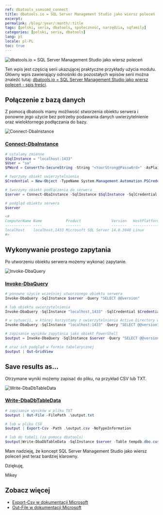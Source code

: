 ```yaml
---
ref: dbatools_ssmscmd_connect
title: dbatools.io = SQL Server Management Studio jako wiersz poleceń - Połącz, Zapytaj, Zapisz
excerpt: 
permalink: /blog/:year/:month/:title
tags: [polski, seria, dbatools, społeczność, narzędzia, sqfamily]
categories: [polski, seria, dbatools]
lang: pl
locale: pl-PL
toc: true
---
```

![dbatools.io = SQL Server Management Studio jako wiersz poleceń](dbatools_ssmscmd.png)

Ten wpis jest częścią serii ukazującej praktyczne przykłady użycia modułu. Główny wpis zawierający odnośniki do pozostałych wpisów serii można znaleźć tutaj: [dbatools.io = SQL Server Management Studio jako wiersz poleceń - spis treści](/blog/2020/06/dbatools-io-sql-server-management-studio-jako-wiersz-polecen-spis-tresci/).

## Połączenie z bazą danych

Z pomocą dbatools mamy możliwość stworzenia obiektu serwera i ponowne jego użycie bez potrzeby podawania danych uwierzytelnienie oraz wieloktornego podłączania do bazy.

![Connect-DbaInstance](dbatools_ssmscmd_0101_connect.png)

### [Connect-DbaInstance](https://docs.dbatools.io/#Connect-DbaInstance)

```powershell
# ustalamy zmienne
$SqlInstance = "localhost:1433"
$User = "sa"
$PWord = ConvertTo-SecureString -String "<YourStrong@Passw0rd>" -AsPlainText -Force

# tworzymy obiekt uwierzytelnienia
$Credential = New-Object -TypeName System.Management.Automation.PSCredential -ArgumentList $User, $PWord

# tworzymy obiekt podłączenia do serwera
$server = Connect-DbaInstance -SqlInstance $SqlInstance -SqlCredential $Credential

# podgląd obiektu serwera
$server

<#
ComputerName Name           Product              Version   HostPlatform IsAzure IsClustered ConnectedAs
------------ ----           -------              -------   ------------ ------- ----------- -----------
localhost    localhost,1433 Microsoft SQL Server 14.0.3048 Linux        False   False       sa         
#>
```

## Wykonywanie prostego zapytania

Po utworzeniu obiektu serwera możemy wykonać zapytanie.

![Invoke-DbaQuery](dbatools_ssmscmd_0102_execute.png)

### [Invoke-DbaQuery](https://docs.dbatools.io/#Invoke-DbaQuery)

```powershell
# ponowne użycie wcześniej utworzonego obiektu serwera
Invoke-DbaQuery -SqlInstance $server -Query "SELECT @@version"

# lub obiektu uwierzytelnienia
Invoke-DbaQuery -SqlInstance "localhost,1433" -SqlCredential $Credential -Query "SELECT @@version"

# w sytuacji, w której korzystamy z uwierzytelnienia Active Directory wystarczy podłączyć się bezpośrednio do serwera
Invoke-DbaQuery -SqlInstance "localhost:1433" -Query "SELECT @@version" 

# zapisanie wyników zapytania jako obiekt PowerShell
$output = Invoke-DbaQuery -SqlInstance $server -Query "SELECT @@version"

# oraz ich podgląd w formie tabelarycznej
$output | Out-GridView
```

## Save results as…

Otrzymane wyniki możemy zapisać do pliku, na przykład CSV lub TXT.

![Write-DbaDbTableData](dbatools_ssmscmd_0103_save.png)

### [Write-DbaDbTableData](https://docs.dbatools.io/#Write-DbaDbTableData)

```powershell
# zapisanie wyników w pliku TXT
$output | Out-File -FilePath .\output.txt

# lub w pliku CSV
$output | Export-Csv -Path .\output.csv -NoTypeInformation

# lub do tabeli (za pomocą dbatools)
$output|Write-DbaDbTableData -SqlInstance $server -Table tempdb.dbo.customers -AutoCreateTable
```

Mam nadzieję, że koncept SQL Server Management Studio jako wiersz poleceń jest teraz bardziej klarowny.

Dziękuję,  

Mikey

## Zobacz więcej
* [Export-Csv w dokumentacji Microsoft](https://docs.microsoft.com/en-us/powershell/module/microsoft.powershell.utility/export-csv)
* [Out-File w dokumentacji Microsoft](https://docs.microsoft.com/en-us/powershell/module/microsoft.powershell.utility/out-file)
